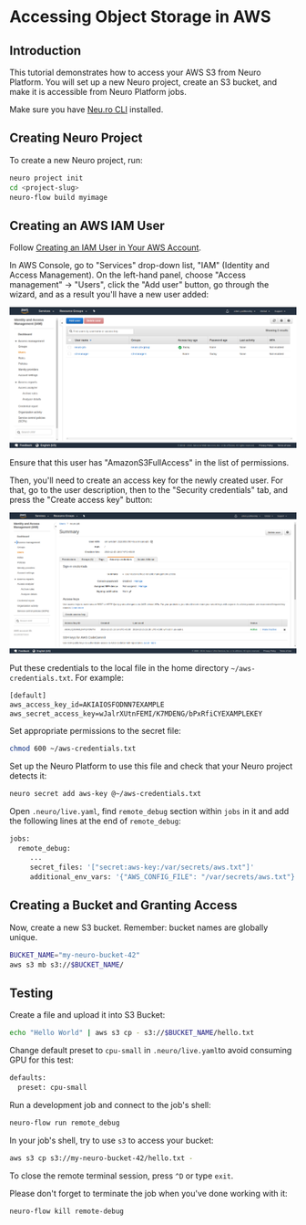 # Accessing Object Storage in AWS

## Introduction

This tutorial demonstrates how to access your AWS S3 from Neuro Platform. You will set up a new Neuro project, create an S3 bucket, and make it is accessible from Neuro Platform jobs.

Make sure you have [Neu.ro CLI](https://neu-ro.gitbook.io/neu-ro-cli-reference/) installed.

## Creating Neuro Project

To create a new Neuro project, run:

```bash
neuro project init
cd <project-slug>
neuro-flow build myimage
```

## Creating an AWS IAM User

Follow [Creating an IAM User in Your AWS Account](https://docs.aws.amazon.com/IAM/latest/UserGuide/id_users_create.html).

In AWS Console, go to "Services" drop-down list, "IAM" \(Identity and Access Management\). On the left-hand panel, choose "Access management" -&gt; "Users", click the "Add user" button, go through the wizard, and as a result you'll have a new user added:

![](../../.gitbook/assets/1_add_user.png)

Ensure that this user has "AmazonS3FullAccess" in the list of permissions.

Then, you'll need to create an access key for the newly created user. For that, go to the user description, then to the "Security credentials" tab, and press the "Create access key" button:

![](../../.gitbook/assets/2_create_key.png)

Put these credentials to the local file in the home directory `~/aws-credentials.txt`. For example:

```text
[default]
aws_access_key_id=AKIAIOSFODNN7EXAMPLE
aws_secret_access_key=wJalrXUtnFEMI/K7MDENG/bPxRfiCYEXAMPLEKEY
```

Set appropriate permissions to the secret file:

```bash
chmod 600 ~/aws-credentials.txt
```

Set up the Neuro Platform to use this file and check that your Neuro project detects it:

```bash
neuro secret add aws-key @~/aws-credentials.txt
```

Open `.neuro/live.yaml`, find `remote_debug` section within `jobs` in it and add the following lines at the end of `remote_debug`:

```bash
jobs:
  remote_debug:
     ...
     secret_files: '["secret:aws-key:/var/secrets/aws.txt"]'
     additional_env_vars: '{"AWS_CONFIG_FILE": "/var/secrets/aws.txt"}'
```

## Creating a Bucket and Granting Access

Now, create a new S3 bucket. Remember: bucket names are globally unique.

```bash
BUCKET_NAME="my-neuro-bucket-42"
aws s3 mb s3://$BUCKET_NAME/
```

## Testing

Create a file and upload it into S3 Bucket:

```bash
echo "Hello World" | aws s3 cp - s3://$BUCKET_NAME/hello.txt
```

Change default preset to `cpu-small` in `.neuro/live.yaml`to avoid consuming GPU for this test:

```bash
defaults:
  preset: cpu-small
```

Run a development job and connect to the job's shell:

```bash
neuro-flow run remote_debug
```

In your job's shell, try to use `s3` to access your bucket:

```bash
aws s3 cp s3://my-neuro-bucket-42/hello.txt -
```

To close the remote terminal session, press `^D` or type `exit`.

Please don't forget to terminate the job when you've done working with it:

```bash
neuro-flow kill remote-debug
```

